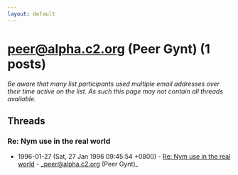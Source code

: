 ```yaml
---
layout: default
---
```


# peer@alpha.c2.org (Peer Gynt) (1 posts)

_Be aware that many list participants used multiple email addresses over their time active on the list. As such this page may not contain all threads available._

## Threads

### Re: Nym use in the real world
+ 1996-01-27 (Sat, 27 Jan 1996 09:45:54 +0800) - [Re: Nym use in the real world](/archive/1996/01/3dd44c3df4d194d6c1b7ecb50b575321743ae1a6a4c88e6bd7860fe1e0e4433c) - _peer@alpha.c2.org (Peer Gynt)_

